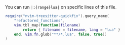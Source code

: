 <!--
SPDX-License-Identifier: Apache-2.0
SPDX-FileCopyrightText: 2025 Fundament Software SPC <https://fundament.software>
-->

You can run `|:{range}lua|` on specific lines of this file.

```lua
require("nvim-treesitter-quickfix").query_name(
	"refactored_functions",
	vim.tbl_map(function(filename)
		return { filename = filename, lang = "lua" }
	end, vim.fn.glob("**/*.lua", false, true))
)
```
